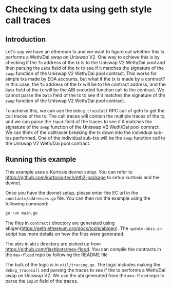 # Checking tx data using geth style call traces

## Introduction

Let's say we have an ethereum tx and we want to figure out whether this tx performs a Weth/Dai swap on Uniswap V2. One way to achieve this is by
checking if the `To` address of the tx is to the Uniswap V2 Weth/Dai pool and then parsing the `Data` field of the tx to see if it matches the
signature of the `swap` function of the Uniswap V2 Weth/Dai pool contract. This works for simple txs made by EOA accounts, but what if the tx is
made by a contract? In this case, the `To` address of the tx will be to the contract address, and the `Data` field of the tx will be the ABI
encoded function call to the contract. We cannot parse the `Data` field of the tx to see if it matches the signature of the `swap` function of
the Uniswap V2 Weth/Dai pool contract. 

To acheive this, we can use the `debug_traceCall` RPC call of geth to get the call traces of the tx. The call traces will contain the multiple traces of the
tx, and we can parse the `input` field of the traces to see if it matches the signature of the `swap` function of the Uniswap V2 Weth/Dai pool contract.
We can think of the calltracer breaking the tx down into the individual sub-txs performed. One of the individual sub-txs will be the `swap` function
call to the Uniswap V2 Weth/Dai pool contract.

## Running this example

This example uses a Kurtosis devnet setup. You can refer to https://github.com/kurtosis-tech/eth2-package to setup kurtosis and the devnet.

Once you have the devnet setup, please enter the EC url in the `constants/addresses.go` file. You can then run the example using the following command:

```bash
go run main.go
```

The files in `contracts` directory are generated using abigen(https://geth.ethereum.org/docs/tools/abigen). The `update-abis.sh` script has more details on
how the files were generated.

The abis in `abis` directory are picked up from https://github.com/flashbots/mev-flood. You can compile the contracts in the `mev-flood` repo by following the README file

The bulk of the logic is in `util/tracing.go`. The logic includes making the `debug_traceCall` and parsing the traces to see if the tx performs a Weth/Dai swap on Uniswap V2.
We use the abi generated from the `mev-flood` repo to parse the `input` field of the traces.
